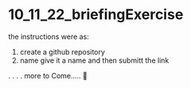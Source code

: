 # 10_11_22_briefingExercise

the instructions were as:
1. create a github repository
2. name give it a name and then submitt the link

.
.
.
.
more to Come..... 🚀
